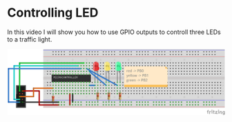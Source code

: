 # Controlling LED

In this video I will show you how to use GPIO outputs to controll three LEDs to a traffic light.

![Setup](led.png)
